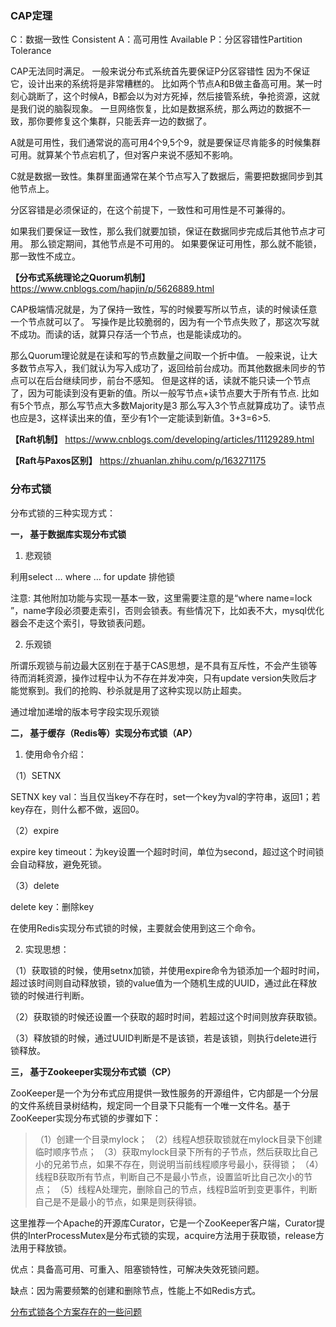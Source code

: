 ### CAP定理

C：数据一致性 Consistent 
A：高可用性 Available
P：分区容错性Partition Tolerance

CAP无法同时满足。
一般来说分布式系统首先要保证P分区容错性
因为不保证它，设计出来的系统将是非常糟糕的。
比如两个节点A和B做主备高可用。某一时刻心跳断了，这个时候A，B都会以为对方死掉，然后接管系统，争抢资源，这就是我们说的脑裂现象。
一旦网络恢复，比如是数据系统，那么两边的数据不一致，那你要修复这个集群，只能丢弃一边的数据了。

A就是可用性，我们通常说的高可用4个9,5个9，就是要保证尽肯能多的时候集群可用。就算某个节点宕机了，但对客户来说不感知不影响。

C就是数据一致性。集群里面通常在某个节点写入了数据后，需要把数据同步到其他节点上。

分区容错是必须保证的，在这个前提下，一致性和可用性是不可兼得的。

如果我们要保证一致性，那么我们就要加锁，保证在数据同步完成后其他节点才可用。
那么锁定期间，其他节点是不可用的。
如果要保证可用性，那么就不能锁，那一致性不成立。



**【分布式系统理论之Quorum机制】**  https://www.cnblogs.com/hapjin/p/5626889.html 

CAP极端情况就是，为了保持一致性，写的时候要写所以节点，读的时候读任意一个节点就可以了。
写操作是比较脆弱的，因为有一个节点失败了，那这次写就不成功。而读的话，就算只存活一个节点，也是能读成功的。

那么Quorum理论就是在读和写的节点数量之间取一个折中值。
一般来说，让大多数节点写入，我们就认为写入成功了，返回给前台成功。而其他数据未同步的节点可以在后台继续同步，前台不感知。
但是这样的话，读就不能只读一个节点了，因为可能读到没有更新的值。所以一般写节点+读节点要大于所有节点. 比如有5个节点，那么写节点大多数Majority是3
那么写入3个节点就算成功了。读节点也应是3，这样读出来的值，至少有1个一定能读到新值。3+3=6>5.

**【Raft机制】** 
https://www.cnblogs.com/developing/articles/11129289.html

**【Raft与Paxos区别】**
https://zhuanlan.zhihu.com/p/163271175



### 分布式锁

分布式锁的三种实现方式：

**一， 基于数据库实现分布式锁**

1. 悲观锁

利用select … where … for update 排他锁

注意: 其他附加功能与实现一基本一致，这里需要注意的是“where name=lock ”，name字段必须要走索引，否则会锁表。有些情况下，比如表不大，mysql优化器会不走这个索引，导致锁表问题。

2. 乐观锁

所谓乐观锁与前边最大区别在于基于CAS思想，是不具有互斥性，不会产生锁等待而消耗资源，操作过程中认为不存在并发冲突，只有update version失败后才能觉察到。我们的抢购、秒杀就是用了这种实现以防止超卖。

通过增加递增的版本号字段实现乐观锁

**二， 基于缓存（Redis等）实现分布式锁（AP）**

1. 使用命令介绍：

（1）SETNX

SETNX key val：当且仅当key不存在时，set一个key为val的字符串，返回1；若key存在，则什么都不做，返回0。

（2）expire

expire key timeout：为key设置一个超时时间，单位为second，超过这个时间锁会自动释放，避免死锁。

（3）delete

delete key：删除key

在使用Redis实现分布式锁的时候，主要就会使用到这三个命令。

2. 实现思想：

（1）获取锁的时候，使用setnx加锁，并使用expire命令为锁添加一个超时时间，超过该时间则自动释放锁，锁的value值为一个随机生成的UUID，通过此在释放锁的时候进行判断。

（2）获取锁的时候还设置一个获取的超时时间，若超过这个时间则放弃获取锁。

（3）释放锁的时候，通过UUID判断是不是该锁，若是该锁，则执行delete进行锁释放。

**三， 基于Zookeeper实现分布式锁（CP）**

ZooKeeper是一个为分布式应用提供一致性服务的开源组件，它内部是一个分层的文件系统目录树结构，规定同一个目录下只能有一个唯一文件名。基于ZooKeeper实现分布式锁的步骤如下：

> （1）创建一个目录mylock；
>  （2）线程A想获取锁就在mylock目录下创建临时顺序节点；
>  （3）获取mylock目录下所有的子节点，然后获取比自己小的兄弟节点，如果不存在，则说明当前线程顺序号最小，获得锁；
>  （4）线程B获取所有节点，判断自己不是最小节点，设置监听比自己次小的节点；
>  （5）线程A处理完，删除自己的节点，线程B监听到变更事件，判断自己是不是最小的节点，如果是则获得锁。

这里推荐一个Apache的开源库Curator，它是一个ZooKeeper客户端，Curator提供的InterProcessMutex是分布式锁的实现，acquire方法用于获取锁，release方法用于释放锁。

优点：具备高可用、可重入、阻塞锁特性，可解决失效死锁问题。

缺点：因为需要频繁的创建和删除节点，性能上不如Redis方式。

[分布式锁各个方案存在的一些问题](https://blog.csdn.net/qq_32924343/article/details/79814133)